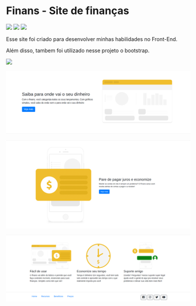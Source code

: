 # Finans - Site de finanças
  
 ![](https://img.shields.io/github/languages/count/Italoaraujoo/Finans) ![](https://img.shields.io/github/languages/top/Italoaraujoo/Finans) ![](https://img.shields.io/github/last-commit/Italoaraujoo/Finans)

Esse site foi criado para desenvolver minhas habilidades no Front-End.

Além disso, tambem foi utilizado nesse projeto o bootstrap.

![](https://github.com/ItaloAraujoo/Finans/blob/master/%C3%81rea%20de%20Trabalho/FinansProjeto/imagemFinans.png?raw=true)

![](https://github.com/ItaloAraujoo/Finans/blob/master/%C3%81rea%20de%20Trabalho/FinansProjeto/segundaimgFinans.png?raw=true)

![](https://github.com/ItaloAraujoo/Finans/blob/master/%C3%81rea%20de%20Trabalho/FinansProjeto/terceiraimgFinans.png?raw=true)

![](https://github.com/ItaloAraujoo/Finans/blob/master/%C3%81rea%20de%20Trabalho/FinansProjeto/QuartaimgFinans.png?raw=true)
